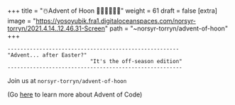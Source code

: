 
+++
title = "☃️Advent of Hoon 🎄🎄🎅🤶🎄🎄"
weight = 61
draft = false
[extra]
image = "https://yosoyubik.fra1.digitaloceanspaces.com/norsyr-torryn/2021.4.14..12.46.31-Screen"
path = "~norsyr-torryn/advent-of-hoon"
+++


```
------------------------------------------------------
"Advent... after Easter?"
                          "It's the off-season edition"
-------------------------------------------------------
```

Join us at `norsyr-torryn/advent-of-hoon`

(Go [here]((https://adventofcode.com/)) to learn more about Advent of Code)

